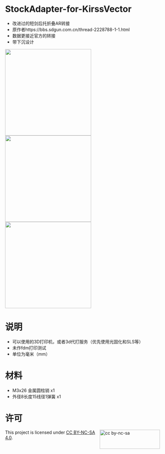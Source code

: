 # StockAdapter-for-KirssVector
- 改进过的短剑后托折叠AR转接  
- 原作者https://bbs.sdgun.com.cn/thread-2228788-1-1.html
- 数据更接近官方的转接  
- 带下沉设计

<img src="https://github.com/NekoKori/Stockdapter-for-KirssVector/blob/main/Images/www-2.jpg" width="280"> <img src="https://github.com/NekoKori/Stockdapter-for-KirssVector/blob/main/Images/Render_1.png" width="280"> <img src="https://github.com/NekoKori/Stockdapter-for-KirssVector/blob/main/Images/Render_2.png" width="280">
 

# 说明
  - 可以使用的3D打印机，或者3d代打服务（优先使用光固化和SLS等）
  - 未作fdm打印测试
  - 单位为毫米（mm）
    
# 材料
  - M3x26 金属圆柱销 x1
  - 外径8长度15线径1弹簧 x1

# 许可

<img src="https://mirrors.creativecommons.org/presskit/buttons/88x31/png/by-nc-sa.png" alt="cc by-nc-sa" width="196" height="62" style="float:right">

This project is licensed under [CC BY-NC-SA 4.0](https://creativecommons.org/licenses/by-nc-sa/4.0/legalcode.zh-hans).  
